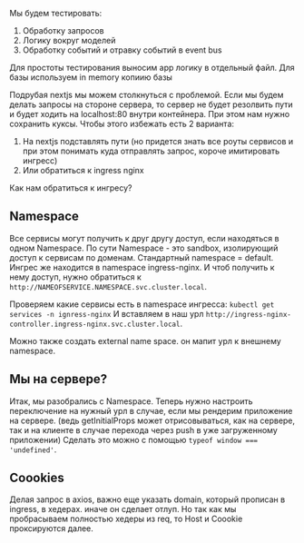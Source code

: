 Мы будем тестировать:
1. Обработку запросов
2. Логику вокруг моделей
3. Обработку событий и отравку событий в event bus

Для простоты тестирования выносим app логику в отдельный файл.
Для базы используем in memory копиию базы

Подрубая nextjs мы можем столкнуться с проблемой. Если мы будем делать запросы на стороне сервера, то сервер не будет резолвить пути и будет ходить на localhost:80 внутри контейнера. При этом нам нужно сохранить куксы.
Чтобы этого избежать есть 2 варианта:
1. На nextjs подставлять пути (но придется знать все роуты сервисов и при этом понимать куда отправлять запрос, короче имитировать ингресс)
2. Или обратиться к ingress nginx 

Как нам обратиться к ингресу?

## Namespace

Все сервисы могут получить к друг другу доступ, если находяться в одном Namespace. По сути Namespace - это sandbox, изолирующий доступ к сервисам по доменам. Стандартный namespace = default.
Ингрес же находится в namespace ingress-nginx. И чтоб получить к нему доступ, нужно обратиться к `http://NAMEOFSERVICE.NAMESPACE.svc.cluster.local`.

Проверяем какие сервисы есть в namespace ингресса: `kubectl get services -n ignress-nginx`
И вставляем в наш урл `http://ingress-nginx-controller.ingress-nginx.svc.cluster.local`.

Можно также создать external name space. он мапит урл к внешнему namespace.

## Мы на сервере?

Итак, мы разобрались с Namespace. Теперь нужно настроить переключение на нужный урл в случае, если мы рендерим приложение на сервере. 
(ведь getInitialProps может отрисовываться, как на сервере, так и на клиенте в случае перехода через push в уже загруженному приложении)
Сделать это можно с помощью `typeof window === 'undefined'`.

## Coookies
Делая запрос в axios, важно еще указать domain, который прописан в ingress, в хедерах. иначе он сделает отлуп.
Но так как мы пробрасываем полностью хедеры из req, то Host и Coookie проксируются далее.
